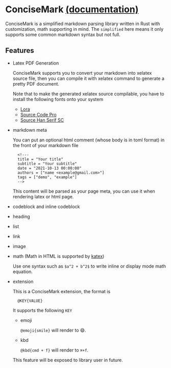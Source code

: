 # ConciseMark [(documentation)](https://docs.rs/concisemark/0.2.2/concisemark/index.html)

ConciseMark is a simplified markdown parsing library written in Rust with customization, math supporting
in mind. The `simplified` here means it only supports some common markdown syntax but not full.

## Features

- Latex PDF Generation

    ConciseMark supports you to convert your markdown into xelatex source file, then you can compile it
    with xelatex command to generate a pretty PDF document.

    Note that to make the generated xelatex source compilable, you have to install the following
    fonts onto your system

    - [Lora](https://fonts.google.com/specimen/Lora)
    - [Source Code Pro](https://fonts.google.com/specimen/Source+Code+Pro?category=Monospace)
    - [Source Han Serif SC](https://github.com/adobe-fonts/source-han-serif/releases)

- markdown meta

    You can put an optional html comment (whose body is in toml format) in the front of your markdown file

        <!---
        title = "Your title"
        subtitle = "Your subtitle"
        date = "2021-10-13 00:00:00"
        authors = ["name <example@gmail.com>"]
        tags = ["demo", "example"]
        -->

    This content will be parsed as your page meta, you can use it when rendering latex or html page.

- codeblock and inline codeblock
- heading
- list
- link
- image
- math (Math in HTML is supported by [katex](https://katex.org/))

    Use one syntax such as `$a^2 + b^2$` to write inline or display mode math equation.

- extension

    This is a ConciseMark extension, the format is

        @KEY{VALUE}

    It supports the following `KEY`

    - emoji

        `@emoji{smile}` will render to 😄.

    - kbd

        `@kbd{cmd + f}` will render to `⌘+f`.

    This feature will be exposed to library user in future.
